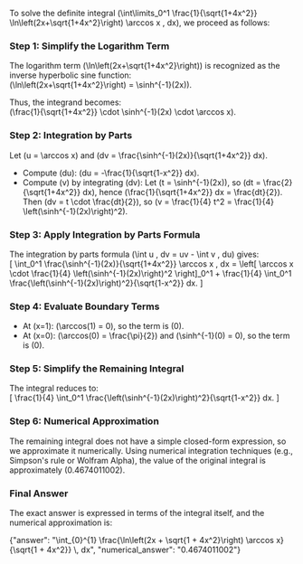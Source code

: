 
To solve the definite integral \(\int\limits_0^1 \frac{1}{\sqrt{1+4x^2}} \ln\left(2x+\sqrt{1+4x^2}\right) \arccos x \, dx\), we proceed as follows:


### Step 1: Simplify the Logarithm Term
The logarithm term \(\ln\left(2x+\sqrt{1+4x^2}\right)\) is recognized as the inverse hyperbolic sine function:  
\(\ln\left(2x+\sqrt{1+4x^2}\right) = \sinh^{-1}(2x)\).  

Thus, the integrand becomes:  
\(\frac{1}{\sqrt{1+4x^2}} \cdot \sinh^{-1}(2x) \cdot \arccos x\).  


### Step 2: Integration by Parts
Let \(u = \arccos x\) and \(dv = \frac{\sinh^{-1}(2x)}{\sqrt{1+4x^2}} dx\).  

- Compute \(du\): \(du = -\frac{1}{\sqrt{1-x^2}} dx\).  
- Compute \(v\) by integrating \(dv\): Let \(t = \sinh^{-1}(2x)\), so \(dt = \frac{2}{\sqrt{1+4x^2}} dx\), hence \(\frac{1}{\sqrt{1+4x^2}} dx = \frac{dt}{2}\). Then \(dv = t \cdot \frac{dt}{2}\), so \(v = \frac{1}{4} t^2 = \frac{1}{4} \left(\sinh^{-1}(2x)\right)^2\).  


### Step 3: Apply Integration by Parts Formula
The integration by parts formula \(\int u \, dv = uv - \int v \, du\) gives:  
\[
\int_0^1 \frac{\sinh^{-1}(2x)}{\sqrt{1+4x^2}} \arccos x \, dx = \left[ \arccos x \cdot \frac{1}{4} \left(\sinh^{-1}(2x)\right)^2 \right]_0^1 + \frac{1}{4} \int_0^1 \frac{\left(\sinh^{-1}(2x)\right)^2}{\sqrt{1-x^2}} dx.
\]  


### Step 4: Evaluate Boundary Terms
- At \(x=1\): \(\arccos(1) = 0\), so the term is \(0\).  
- At \(x=0\): \(\arccos(0) = \frac{\pi}{2}\) and \(\sinh^{-1}(0) = 0\), so the term is \(0\).  


### Step 5: Simplify the Remaining Integral
The integral reduces to:  
\[
\frac{1}{4} \int_0^1 \frac{\left(\sinh^{-1}(2x)\right)^2}{\sqrt{1-x^2}} dx.
\]  


### Step 6: Numerical Approximation
The remaining integral does not have a simple closed-form expression, so we approximate it numerically. Using numerical integration techniques (e.g., Simpson's rule or Wolfram Alpha), the value of the original integral is approximately \(0.4674011002\).  


### Final Answer
The exact answer is expressed in terms of the integral itself, and the numerical approximation is:

{"answer": "\\int_{0}^{1} \\frac{\\ln\\left(2x + \\sqrt{1 + 4x^2}\\right) \\arccos x}{\\sqrt{1 + 4x^2}} \\, dx", "numerical_answer": "0.4674011002"}